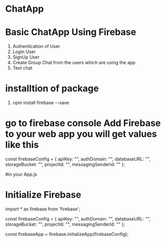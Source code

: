 # ChatApp
# Basic ChatApp Using Firebase

1. Authentication of User
2. Login User
3. SignUp User
4. Create Group Chat from the users which are using the app
5. Text chat

# installtion of package
1. npm install firebase --save

# go to firebase console  Add Firebase to your web app  you will get values like this

const firebaseConfig = {
  apiKey: "<your-api-key>",
  authDomain: "<your-auth-domain>",
  databaseURL: "<your-database-url>",
  storageBucket: "<your-storage-bucket>",
  projectId: "<your-Project-Id>",
  messagingSenderId: "<your-messagingSenderId>"
};

#in your App.js
# Initialize Firebase
import * as firebase from 'firebase';

const firebaseConfig = {
  apiKey: "<your-api-key>",
  authDomain: "<your-auth-domain>",
  databaseURL: "<your-database-url>",
  storageBucket: "<your-storage-bucket>",
  projectId: "<your-Project-Id>",
  messagingSenderId: "<your-messagingSenderId>"
};

const firebaseApp = firebase.initializeApp(firebaseConfig);


